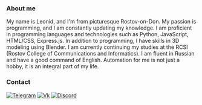 ### About me
 My name is Leonid, and I'm from picturesque Rostov-on-Don. My passion is programming, and I am constantly updating my knowledge. I am proficient in programming languages and technologies such as Python, JavaScript, HTML/CSS, Express.js. In addition to programming, I have skills in 3D modeling using Blender. I am currently continuing my studies at the RCSI (Rostov College of Communications and Informatics). I am fluent in Russian and have a good command of English. Automation for me is not just a hobby, it is an integral part of my life.
### Contact
[![Telegram](https://img.shields.io/badge/telegram-%2326A5E4.svg?&style=for-the-badge&logo=telegram&logoColor=white)](https://t.me/horvitz)
[![Vk](https://img.shields.io/badge/vk-%234680C2.svg?&style=for-the-badge&logo=vk&logoColor=white)](https://vk.com/horvitz/)
[![Discord](https://img.shields.io/badge/discord-%237289DA.svg?&style=for-the-badge&logo=discord&logoColor=white)](https://discord.com/users/horvitz)
